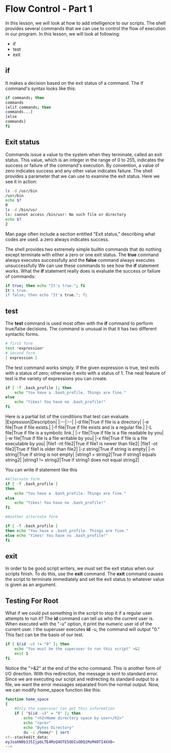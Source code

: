 # Flow Control - Part 1
In this lesson, we will look at how to add intelligence to our scripts.
The shell provides several commands that we can use to control the flow of execution in our program. In this lesson, we will look at following:

- if
- test
- exit

## if
It makes a decision based on the exit status of a command. The if command's syntax looks like this:
```bash
if commands; then
commands
[elif commands; then
commands...]
[else
commands]
fi
```

## Exit status
Commands issue a value to the system when they terminate, called an exit status. This value, which is an integer in the range of 0 to 255, indicates the success or failure of the command's execution. By convention, a value of zero indicates success and any other value indicates failure. The shell provides a parameter that we can use to examine the exit status. Here we see it in action:
```bash
ls -d /usr/bin
/usr/bin
echo $?
0
ls -d /bin/usr
ls: cannot access /bin/usr: No such file or directory
echo $?
2
```
Man page often include a section entitled "Exit status," describing what codes are used. a zero always indicates success.

The shell provides two extremely simple builtin commands that do nothing except terminate with either a zero or one exit status. The **true** command always executes successfully and the **false** command always executes unsuccessfully
We can use these commands to see how the **if** statement works. What the **if** statement really does is evaluate the success or failure of commands:
```bash
if true; then echo "It's true."; fi
It's true.
if false; then echo "It's true."; fi

```

## test
The **test** command is used most often with the **if** command to perform true/false decisions. The command is unusual in that it has two different syntactic forms.
```bash
# first form
test *expression*
# second form
[ expression ]
```
The test command works simply. If the given expression is true, test exits with a status of zero; otherwise it exits with a status of 1. The neat feature of test is the variety of expressions you can create.
```bash
if [ -f .bash_profile ]; then
	echo "You have a .bash_profile. Things are fine."
else
	echo "Yikes! You have no .bash_profile!"
fi
```

Here is a partial list of the conditions that test can evaluate.
|Expression|Description|
|:--|:--|
|-d file|True if file is a directory|
|-e file|True if file exists.|
|-f file|True if file exists and is a regular file.|
|-L file|True if file is a symbolic link.|
|-r file|True if file is a file readable by you|
|-w file|True if file is a file writable by you|
|-x file|True if file is a file executable by you|
|file1 -nt file2|True if file1 is newer than file2|
|file1 -ot file2|True if file1 is older than file2|
|-z string|True if string is empty|
|-n string|True if string is not empty|
|string1 = string2|True if string1 equals string2|
|string1 != string2|True if string1 does not equal string2|

You can write if statement like this
```bash
#Alternate form
if [ -f .bash_profile ]
then
	echo "You have a .bash_profile. Things are fine."
else
	echo "Yikes! You have no .bash_profile!"
fi

#Another alternate form

if [ -f .bash_profile ]
then echo "You have a .bash_profile. Things are fine."
else echo "Yikes! You have no .bash_profile!"
fi
```

## exit
In order to be good script writers, we must set the exit status when our scripts finish. To do this, use the **exit** command. The **exit** command causes the script to terminate immediately and set the exit status to whatever value is given as an argument.

## Testing For Root
What if we could put something in the script to stop it if a regular user attempts to run it? The **id** command can tell us who the current user is. When executed with the "-u" option, it print the numeric user id of the current user. I the superuser executes **id** -u, the command will output "0." This fact can be the basis of our test.
```bash
if [ $(id -u) != "0" ]; then
	echo "You must be the superuser to run this script" >&2
	exit 1
fi
```
Notice the ">&2" at the end of the echo command. This is another form of I/O direction. With this redirection, the message is sent to standard error. Since we are executing our script and redirecting its standard output to a file, we want the error messages separated from the normal output.
Now, we can modify home_space function like this:
```bash
function home_space
{
	#Only the superuser can get this information
	if [ "$(id -u)" = "0" ]; then
		echo "<h2>Home directory space by user</h2>"
		echo "<pre>"
		echo "Bytes Directory"
		du -s /home/* | sort
<!--stackedit_data:
eyJoaXN0b3J5IjpbLTE4MzQ4OTE5ODIsODQ1MzM4OTI4XX0=
-->